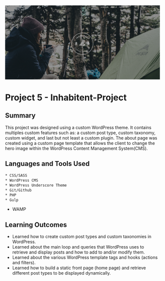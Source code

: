 ![Alt text](/inhabitent.png)
# Project 5 - Inhabitent-Project

## Summary

This project was designed using a custom WordPress theme. It contains multiples custom features such as: a custom post type, custom taxonomy, custom widget, and last but not least a custom plugin. The about page was created using a custom page template that allows the client to change the hero image within the WordPress Content Management System(CMS).

## Languages and Tools Used

	* CSS/SASS
	* WordPress CMS
	* WordPress Underscore Theme
	* Git/Github
	* PHP
	* Gulp
  * WAMP
	

## Learning Outcomes

  * Learned how to create custom post types and custom taxonomies in WordPress.
  * Learned about the main loop and queries that WordPress uses to retrieve and display posts and how to add to and/or modify them.
  * Learned about the various WordPress template tags and hooks (actions and filters).
  * Learned how to build a static front page (home page) and retrieve different post types to be displayed dynamically.
